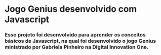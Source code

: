 # Jogo Genius desenvolvido com Javascript

### Esse projeto foi desenvolvido para aprender os conceitos básicos de  Javascript,  na qual foi desenvolvido o jogo Genius ministrado por Gabriela Pinheiro na Digital Innovation One.

